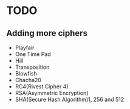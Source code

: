# TODO
## Adding more ciphers
* Playfair
* One Time Pad
* Hill
* Transposition
* Blowfish
* Chacha20
* RC4(Rivest Cipher 4)
* RSA(Asymmetric Encryption)
* SHA(Secure Hash Algorithm)1, 256 and 512